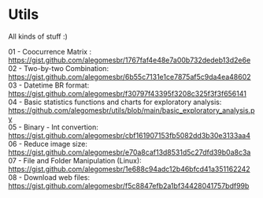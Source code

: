 # Utils
All kinds of stuff :)

01 - Coocurrence Matrix : https://gist.github.com/alegomesbr/1767faf4e48e7a00b732dedeb13d2e6e <br>
02 - Two-by-two Combination: https://gist.github.com/alegomesbr/6b55c7131e1ce7875af5c9da4ea48602 <br>
03 - Datetime BR format: https://gist.github.com/alegomesbr/f30797f43395f3208c325f3f3f656141 <br>
04 - Basic statistics functions and charts for exploratory analysis: https://github.com/alegomesbr/utils/blob/main/basic_exploratory_analysis.py <br>
05 - Binary - Int convertion: https://gist.github.com/alegomesbr/cbf161907153fb5082dd3b30e3133aa4 <br>
06 - Reduce image size: https://gist.github.com/alegomesbr/e70a8caf13d8531d5c27dfd39b0a8c3a <br>
07 - File and Folder Manipulation (Linux): https://gist.github.com/alegomesbr/1e688c94adc12b46bfcd41a351162242 <br>
08 - Download web files: https://gist.github.com/alegomesbr/f5c8847efb2a1bf34428041757bdf99b <br>
